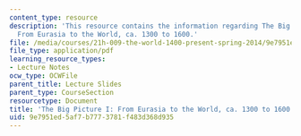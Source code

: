 ```yaml
---
content_type: resource
description: 'This resource contains the information regarding The Big Picture I:
  From Eurasia to the World, ca. 1300 to 1600.'
file: /media/courses/21h-009-the-world-1400-present-spring-2014/9e7951ed5af7b7773781f483d368d935_MIT21H_009S14_Lec_3.pdf
file_type: application/pdf
learning_resource_types:
- Lecture Notes
ocw_type: OCWFile
parent_title: Lecture Slides
parent_type: CourseSection
resourcetype: Document
title: 'The Big Picture I: From Eurasia to the World, ca. 1300 to 1600'
uid: 9e7951ed-5af7-b777-3781-f483d368d935
---
```

